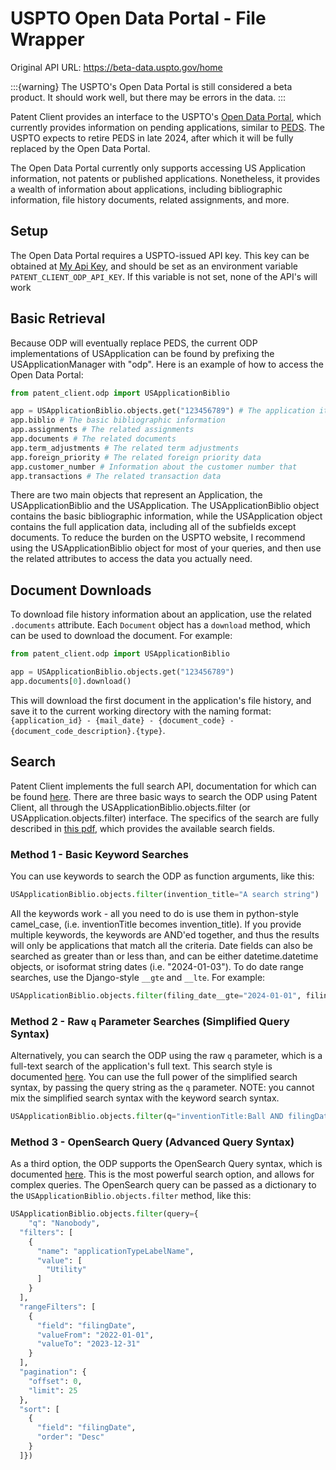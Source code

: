 # USPTO Open Data Portal - File Wrapper

Original API URL: <https://beta-data.uspto.gov/home>

:::{warning}
The USPTO's Open Data Portal is still considered a beta product. It should work well, but 
there may be errors in the data. 
:::

Patent Client provides an interface to the USPTO's [Open Data Portal](https://beta-data.uspto.gov/home), which currently 
provides information on pending applications, similar to [PEDS](../peds.md). The USPTO expects to retire PEDS in late 2024,
after which it will be fully replaced by the Open Data Portal.

The Open Data Portal currently only supports accessing US Application information, not patents or published applications.
Nonetheless, it provides a wealth of information about applications, including bibliographic information, file history
documents, related assignments, and more. 

## Setup

The Open Data Portal requires a USPTO-issued API key. This key can be obtained at [My Api Key](https://beta-data.uspto.gov/key/myapikey), and should be set as an environment variable `PATENT_CLIENT_ODP_API_KEY`. If this variable is not set, none of the API's will work


## Basic Retrieval

Because ODP will eventually replace PEDS, the current ODP implementations of USApplication can be found by 
prefixing the USApplicationManager with "odp". Here is an example of how to access the Open Data Portal:

```python
from patent_client.odp import USApplicationBiblio

app = USApplicationBiblio.objects.get("123456789") # The application itself
app.biblio # The basic bibliographic information
app.assignments # The related assignments
app.documents # The related documents
app.term_adjustments # The related term adjustments
app.foreign_priority # The related foreign priority data
app.customer_number # Information about the customer number that 
app.transactions # The related transaction data
```

There are two main objects that represent an Application, the USApplicationBiblio and the USApplication. The USApplicationBiblio
object contains the basic bibliographic information, while the USApplication object contains the full application data, including all 
of the subfields except documents. To reduce the burden on the USPTO website, I recommend using the USApplicationBiblio object for most 
of your queries, and then use the related attributes to access the data you actually need. 

## Document Downloads

To download file history information about an application, use the related `.documents` attribute. Each `Document` object has a `download` method, which can be used to download the document. For example:

```python
from patent_client.odp import USApplicationBiblio

app = USApplicationBiblio.objects.get("123456789")
app.documents[0].download()
```

This will download the first document in the application's file history, and save it to the current working directory with the naming format: `{application_id} - {mail_date} - {document_code} - {document_code_description}.{type}`.

## Search

Patent Client implements the full search API, documentation for which can be found [here](https://beta-data.uspto.gov/apis/api-guidelines).
There are three basic ways to search the ODP using Patent Client, all through the USApplicationBiblio.objects.filter (or USApplication.objects.filter) interface. The specifics of the search are fully described in [this pdf](https://beta-data.uspto.gov/documents/documents/ODP-API-Query-Spec.pdf), which provides the available search fields.

### Method 1 - Basic Keyword Searches

You can use keywords to search the ODP as function arguments, like this:

```python
USApplicationBiblio.objects.filter(invention_title="A search string")
```

All the keywords work - all you need to do is use them in python-style camel_case, (i.e. inventionTitle becomes invention_title). 
If you provide multiple keywords, the keywords are AND'ed together, and thus the results will only be applications that match all the criteria. Date fields can also be searched 
as greater than or less than, and can be either datetime.datetime objects, or isoformat string dates (i.e. "2024-01-03"). To do date range searches, use the Django-style `__gte` and `__lte`. For example:

```python
USApplicationBiblio.objects.filter(filing_date__gte="2024-01-01", filing_date__lt="2024-02-01")
```

### Method 2 - Raw `q` Parameter Searches (Simplified Query Syntax)

Alternatively, you can search the ODP using the raw `q` parameter, which is a full-text search of the application's full text. This search style is 
documented [here](https://beta-data.uspto.gov/documents/documents/ODP-API-Query-Spec.pdf). You can use the full power of the simplified search
syntax, by passing the query string as the `q` parameter. NOTE: you cannot mix the simplified search syntax with the keyword search syntax.

```python
USApplicationBiblio.objects.filter(q="inventionTitle:Ball AND filingDate:2024-01-01")
```

### Method 3 - OpenSearch Query (Advanced Query Syntax)

As a third option, the ODP supports the OpenSearch Query syntax, which is documented [here](https://beta-data.uspto.gov/apis/api-guidelines).
This is the most powerful search option, and allows for complex queries. The OpenSearch query can be passed as a dictionary to the `USApplicationBiblio.objects.filter` method, like this:

```python
USApplicationBiblio.objects.filter(query={
    "q": "Nanobody",
  "filters": [
    {
      "name": "applicationTypeLabelName",
      "value": [
        "Utility"
      ]
    }
  ],
  "rangeFilters": [
    {
      "field": "filingDate",
      "valueFrom": "2022-01-01",
      "valueTo": "2023-12-31"
    }
  ],
  "pagination": {
    "offset": 0,
    "limit": 25
  },
  "sort": [
    {
      "field": "filingDate",
      "order": "Desc"
    }
  ]})

```

